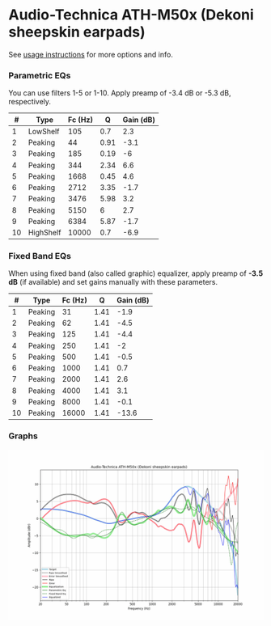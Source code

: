 # Audio-Technica ATH-M50x (Dekoni sheepskin earpads)
See [usage instructions](https://github.com/jaakkopasanen/AutoEq#usage) for more options and info.

### Parametric EQs
You can use filters 1-5 or 1-10. Apply preamp of -3.4 dB or -5.3 dB, respectively.

|   # | Type      |   Fc (Hz) |    Q |   Gain (dB) |
|-----|-----------|-----------|------|-------------|
|   1 | LowShelf  |       105 | 0.7  |         2.3 |
|   2 | Peaking   |        44 | 0.91 |        -3.1 |
|   3 | Peaking   |       185 | 0.19 |        -6   |
|   4 | Peaking   |       344 | 2.34 |         6.6 |
|   5 | Peaking   |      1668 | 0.45 |         4.6 |
|   6 | Peaking   |      2712 | 3.35 |        -1.7 |
|   7 | Peaking   |      3476 | 5.98 |         3.2 |
|   8 | Peaking   |      5150 | 6    |         2.7 |
|   9 | Peaking   |      6384 | 5.87 |        -1.7 |
|  10 | HighShelf |     10000 | 0.7  |        -6.9 |

### Fixed Band EQs
When using fixed band (also called graphic) equalizer, apply preamp of **-3.5 dB** (if available) and set gains manually with these parameters.

|   # | Type    |   Fc (Hz) |    Q |   Gain (dB) |
|-----|---------|-----------|------|-------------|
|   1 | Peaking |        31 | 1.41 |        -1.9 |
|   2 | Peaking |        62 | 1.41 |        -4.5 |
|   3 | Peaking |       125 | 1.41 |        -4.4 |
|   4 | Peaking |       250 | 1.41 |        -2   |
|   5 | Peaking |       500 | 1.41 |        -0.5 |
|   6 | Peaking |      1000 | 1.41 |         0.7 |
|   7 | Peaking |      2000 | 1.41 |         2.6 |
|   8 | Peaking |      4000 | 1.41 |         3.1 |
|   9 | Peaking |      8000 | 1.41 |        -0.1 |
|  10 | Peaking |     16000 | 1.41 |       -13.6 |

### Graphs
![](./Audio-Technica%20ATH-M50x%20(Dekoni%20sheepskin%20earpads).png)
